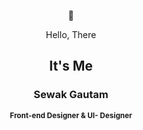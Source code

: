 <div align="center">
    <p>🙏</p>
  <p>Hello, There</p>
  <h2>It's Me</h2>
<h3>Sewak Gautam</h3>
<p><small><strong>Front-end Designer  & UI- Designer</strong></small></p>
<p></p>
</div>
